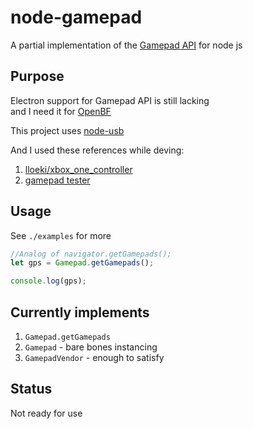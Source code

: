 # node-gamepad
A partial implementation of the
[Gamepad API](https://developer.mozilla.org/en-US/docs/Web/API/Gamepad_API/Using_the_Gamepad_API) 
for node js

## Purpose
Electron support for Gamepad API is still lacking <br/>
and I need it for [OpenBF](https://github.com/node-openbf-project/node-openbf-client)

This project uses [node-usb](https://github.com/tessel/node-usb)

And I used these references while deving:<br/>
1. [lloeki/xbox_one_controller](https://github.com/lloeki/xbox_one_controller/blob/master/xbox_one_controller/xbox_one_controller_packet.h)
2. [gamepad tester](https://html5gamepad.com/)

## Usage
See `./examples` for more

```javascript
//Analog of navigator.getGamepads();
let gps = Gamepad.getGamepads();

console.log(gps);
```

## Currently implements
1. `Gamepad.getGamepads`
2. `Gamepad` - bare bones instancing
3. `GamepadVendor` - enough to satisfy

## Status
Not ready for use